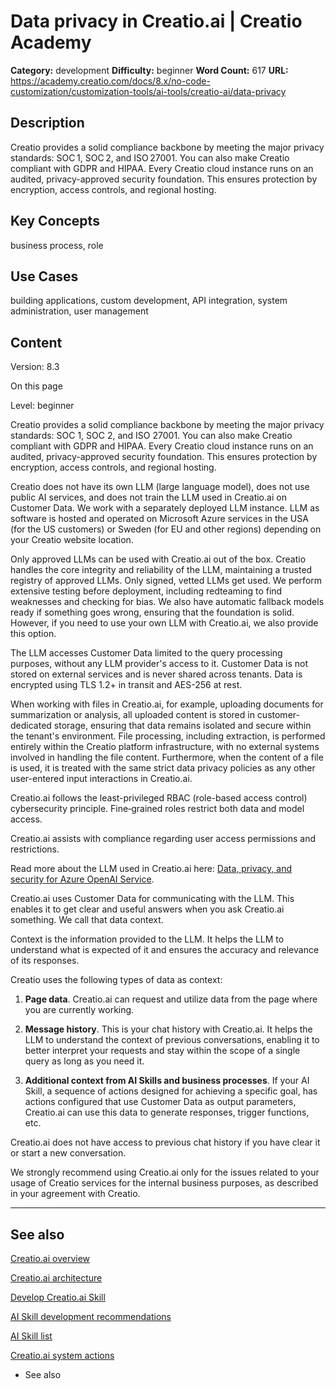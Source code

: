 # Data privacy in Creatio.ai | Creatio Academy

**Category:** development **Difficulty:** beginner **Word Count:** 617 **URL:**
https://academy.creatio.com/docs/8.x/no-code-customization/customization-tools/ai-tools/creatio-ai/data-privacy

## Description

Creatio provides a solid compliance backbone by meeting the major privacy
standards: SOC 1, SOC 2, and ISO 27001. You can also make Creatio compliant with
GDPR and HIPAA. Every Creatio cloud instance runs on an audited,
privacy-approved security foundation. This ensures protection by encryption,
access controls, and regional hosting.

## Key Concepts

business process, role

## Use Cases

building applications, custom development, API integration, system
administration, user management

## Content

Version: 8.3

On this page

Level: beginner

Creatio provides a solid compliance backbone by meeting the major privacy
standards: SOC 1, SOC 2, and ISO 27001. You can also make Creatio compliant with
GDPR and HIPAA. Every Creatio cloud instance runs on an audited,
privacy-approved security foundation. This ensures protection by encryption,
access controls, and regional hosting.

Creatio does not have its own LLM (large language model), does not use public AI
services, and does not train the LLM used in Creatio.ai on Customer Data. We
work with a separately deployed LLM instance. LLM as software is hosted and
operated on Microsoft Azure services in the USA (for the US customers) or Sweden
(for EU and other regions) depending on your Creatio website location.

Only approved LLMs can be used with Creatio.ai out of the box. Creatio handles
the core integrity and reliability of the LLM, maintaining a trusted registry of
approved LLMs. Only signed, vetted LLMs get used. We perform extensive testing
before deployment, including redteaming to find weaknesses and checking for
bias. We also have automatic fallback models ready if something goes wrong,
ensuring that the foundation is solid. However, if you need to use your own LLM
with Creatio.ai, we also provide this option.

The LLM accesses Customer Data limited to the query processing purposes, without
any LLM provider's access to it. Customer Data is not stored on external
services and is never shared across tenants. Data is encrypted using TLS 1.2+ in
transit and AES-256 at rest.

When working with files in Creatio.ai, for example, uploading documents for
summarization or analysis, all uploaded content is stored in customer-dedicated
storage, ensuring that data remains isolated and secure within the tenant's
environment. File processing, including extraction, is performed entirely within
the Creatio platform infrastructure, with no external systems involved in
handling the file content. Furthermore, when the content of a file is used, it
is treated with the same strict data privacy policies as any other user-entered
input interactions in Creatio.ai.

Creatio.ai follows the least-privileged RBAC (role-based access control)
cybersecurity principle. Fine‑grained roles restrict both data and model access.

Creatio.ai assists with compliance regarding user access permissions and
restrictions.​

Read more about the LLM used in Creatio.ai here:
[Data, privacy, and security for Azure OpenAI Service](https://learn.microsoft.com/en-us/legal/cognitive-services/openai/data-privacy?tabs=azure-portal).

Creatio.ai uses Customer Data for communicating with the LLM. This enables it to
get clear and useful answers when you ask Creatio.ai something. We call that
data context.

Context is the information provided to the LLM. It helps the LLM to understand
what is expected of it and ensures the accuracy and relevance of its responses.

Creatio uses the following types of data as context:

1. **Page data**. Creatio.ai can request and utilize data from the page where
   you are currently working.

2. **Message history**. This is your chat history with Creatio.ai. It helps the
   LLM to understand the context of previous conversations, enabling it to
   better interpret your requests and stay within the scope of a single query as
   long as you need it.

3. **Additional context from AI Skills and business processes**. If your AI
   Skill, a sequence of actions designed for achieving a specific goal, has
   actions configured that use Customer Data as output parameters, Creatio.ai
   can use this data to generate responses, trigger functions, etc.

Creatio.ai does not have access to previous chat history if you have clear it or
start a new conversation.

We strongly recommend using Creatio.ai only for the issues related to your usage
of Creatio services for the internal business purposes, as described in your
agreement with Creatio.

---

## See also​

[Creatio.ai overview](https://academy.creatio.com/documents?id=2528)

[Creatio.ai architecture](https://academy.creatio.com/documents?id=2548)

[Develop Creatio.ai Skill](https://academy.creatio.com/documents?id=2535)

[AI Skill development recommendations](https://academy.creatio.com/documents?id=2536)

[AI Skill list](https://academy.creatio.com/documents?id=2549)

[Creatio.ai system actions](https://academy.creatio.com/documents?id=2550)

- See also
